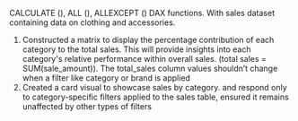 CALCULATE (), ALL (), ALLEXCEPT () DAX functions.
With sales dataset containing data on clothing and accessories. 

1. Constructed a matrix to display the percentage 
contribution of each category to the total sales. This will provide insights into 
each category's relative performance within overall sales. (total sales = 
SUM(sale_amount)). The total_sales column values shouldn’t change when a 
filter like category or brand is applied
2.  Created a card visual to showcase sales by category. 
and respond only to category-specific filters applied to the sales 
table, ensured it remains unaffected by other types of filters

